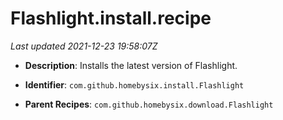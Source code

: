# Flashlight.install.recipe

_Last updated 2021-12-23 19:58:07Z_

- **Description**: Installs the latest version of Flashlight.

- **Identifier**: `com.github.homebysix.install.Flashlight`

- **Parent Recipes**: `com.github.homebysix.download.Flashlight`